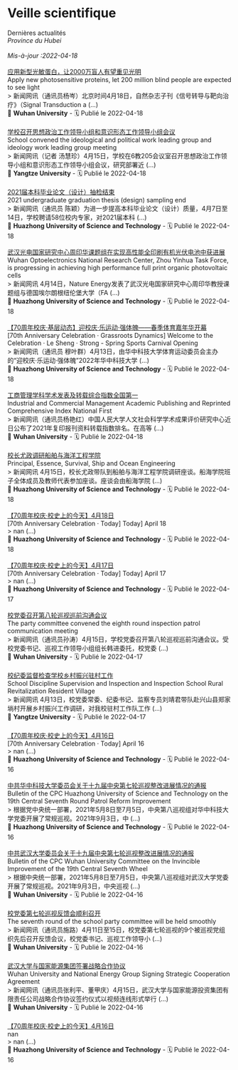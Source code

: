 # Veille scientifique
Dernières actualités </br> _Province du Hubei_ </br>  
_Mis-à-jour :2022-04-18_ </br>  
[应用新型光敏蛋白，让2000万盲人有望重见光明](http://news.whu.edu.cn/info/1015/66961.htm) </br> Apply new photosensitive proteins, let 200 million blind people are expected to see light </br> > 新闻网讯（通讯员杨岑）北京时间4月18日，自然杂志子刊《信号转导与靶向治疗》（Signal Transduction a (...) </br> 📍 **Wuhan University** - 🗓️  Publié le 2022-04-18 </br>      </br> 
[学校召开思想政治工作领导小组和意识形态工作领导小组会议](http://news.yangtzeu.edu.cn/info/1003/30514.htm) </br> School convened the ideological and political work leading group and ideology work leading group meeting </br> > 新闻网讯（记者 汤慧珍）4月15日，学校在6教205会议室召开思想政治工作领导小组和意识形态工作领导小组会议，研究部署近 (...) </br> 📍 **Yangtze University** - 🗓️  Publié le 2022-04-18 </br>      </br> 
[2021届本科毕业论文（设计）抽检结束](http://news.hust.edu.cn/info/1003/44371.htm) </br> 2021 undergraduate graduation thesis (design) sampling end </br> > 新闻网讯（通讯员 陈颖）为进一步提高本科毕业论文（设计）质量，4月7日至14日，学校聘请58位校内专家，对2021届本科 (...) </br> 📍 **Huazhong University of Science and Technology** - 🗓️  Publié le 2022-04-18 </br>      </br> 
[武汉光电国家研究中心周印华课题组在实现高性能全印刷有机光伏电池中获进展](http://news.hust.edu.cn/info/1003/44372.htm) </br> Wuhan Optoelectronics National Research Center, Zhou Yinhua Task Force, is progressing in achieving high performance full print organic photovoltaic cells </br> > 新闻网讯 4月14日，Nature Energy发表了武汉光电国家研究中心周印华教授课题组与德国埃尔朗根纽伦堡大学（FA (...) </br> 📍 **Huazhong University of Science and Technology** - 🗓️  Publié le 2022-04-18 </br>      </br> 
[【70周年校庆·基层动态】迎校庆·乐运动·强体魄——春季体育嘉年华开幕](http://news.hust.edu.cn/info/1003/44375.htm) </br> [70th Anniversary Celebration · Grassroots Dynamics] Welcome to the Celebration · Le Sheng · Strong - Spring Sports Carnival Opening </br> > 新闻网讯（通讯员 穆叶群）4月13日，由华中科技大学体育运动委员会主办的“迎校庆·乐运动·强体魄”2022年华中科技大学 (...) </br> 📍 **Huazhong University of Science and Technology** - 🗓️  Publié le 2022-04-18 </br>      </br> 
[工商管理学科学术发表及转载综合指数全国第一](http://news.whu.edu.cn/info/1015/66956.htm) </br> Industrial and Commercial Management Academic Publishing and Reprinted Comprehensive Index National First </br> > 新闻网讯（通讯员杨艳红）中国人民大学人文社会科学学术成果评价研究中心近日公布了2021年复印报刊资料转载指数排名。在高等 (...) </br> 📍 **Wuhan University** - 🗓️  Publié le 2022-04-18 </br>      </br> 
[校长尤政调研船舶与海洋工程学院](http://news.hust.edu.cn/info/1002/44374.htm) </br> Principal, Essence, Survival, Ship and Ocean Engineering </br> > 新闻网讯 4月15日，校长尤政带队到船舶与海洋工程学院调研座谈。船海学院班子全体成员及教师代表参加座谈。座谈会由船海学院 (...) </br> 📍 **Huazhong University of Science and Technology** - 🗓️  Publié le 2022-04-18 </br>      </br> 
[【70周年校庆·校史上的今天】4月18日](http://news.hust.edu.cn/info/1002/44370.htm) </br> [70th Anniversary Celebration · Today] Today] April 18 </br> > nan (...) </br> 📍 **Huazhong University of Science and Technology** - 🗓️  Publié le 2022-04-18 </br>      </br> 
[【70周年校庆·校史上的今天】4月17日](http://news.hust.edu.cn/info/1002/44369.htm) </br> [70th Anniversary Celebration · Today] Today] April 17 </br> > nan (...) </br> 📍 **Huazhong University of Science and Technology** - 🗓️  Publié le 2022-04-17 </br>      </br> 
[校党委召开第八轮巡视巡前沟通会议](http://news.whu.edu.cn/info/1002/66955.htm) </br> The party committee convened the eighth round inspection patrol communication meeting </br> > 新闻网讯（通讯员孙涛）4月15日，学校党委召开第八轮巡视巡前沟通会议。受校党委书记、巡视工作领导小组组长韩进委托，校党委 (...) </br> 📍 **Wuhan University** - 🗓️  Publié le 2022-04-17 </br>      </br> 
[校纪委监督检查学校乡村振兴驻村工作](http://news.yangtzeu.edu.cn/info/1003/30510.htm) </br> School Discipline Supervision and Inspection and Inspection School Rural Revitalization Resident Village </br> > 新闻网讯 4月13日，校党委常委、纪委书记、监察专员刘靖君带队赴兴山县郑家埫村开展乡村振兴工作调研，对我校驻村工作队工作 (...) </br> 📍 **Yangtze University** - 🗓️  Publié le 2022-04-17 </br>      </br> 
[【70周年校庆·校史上的今天】4月16日](http://news.hust.edu.cn/info/1002/44366.htm) </br> [70th Anniversary Celebration · Today] April 16 </br> > nan (...) </br> 📍 **Huazhong University of Science and Technology** - 🗓️  Publié le 2022-04-16 </br>      </br> 
[中共华中科技大学委员会关于十九届中央第七轮巡视整改进展情况的通报](http://news.hust.edu.cn/info/1002/44368.htm) </br> Bulletin of the CPC Huazhong University of Science and Technology on the 19th Central Seventh Round Patrol Reform Improvement </br> > 根据党中央统一部署，2021年5月8日至7月5日，中央第八巡视组对华中科技大学党委开展了常规巡视。2021年9月3日，中 (...) </br> 📍 **Huazhong University of Science and Technology** - 🗓️  Publié le 2022-04-16 </br>      </br> 
[中共武汉大学委员会关于十九届中央第七轮巡视整改进展情况的通报](http://news.whu.edu.cn/info/1002/66954.htm) </br> Bulletin of the CPC Wuhan University Committee on the Invincible Improvement of the 19th Central Seventh Wheel </br> > 根据中央统一部署，2021年5月8日至7月5日，中央第八巡视组对武汉大学党委开展了常规巡视。2021年9月3日，中央巡视 (...) </br> 📍 **Wuhan University** - 🗓️  Publié le 2022-04-16 </br>      </br> 
[校党委第七轮巡视反馈会顺利召开](http://news.whu.edu.cn/info/1002/66952.htm) </br> The seventh round of the school party committee will be held smoothly </br> > 新闻网讯（通讯员施路）4月11日至15日，校党委第七轮巡视的9个被巡视党组织先后召开反馈会议，校党委书记、巡视工作领导小 (...) </br> 📍 **Wuhan University** - 🗓️  Publié le 2022-04-16 </br>      </br> 
[武汉大学与国家能源集团签署战略合作协议](http://news.whu.edu.cn/info/1002/66953.htm) </br> Wuhan University and National Energy Group Signing Strategic Cooperation Agreement </br> > 新闻网讯（通讯员张利平、董甲庆）4月15日，武汉大学与国家能源投资集团有限责任公司战略合作协议签约仪式以视频连线形式举行 (...) </br> 📍 **Wuhan University** - 🗓️  Publié le 2022-04-16 </br>      </br> 
[【70周年校庆·校史上的今天】4月16日](info/1002/44366.htm) </br> nan </br> > nan (...) </br> 📍 **Huazhong University of Science and Technology** - 🗓️  Publié le 2022-04-16 </br>      </br> 

